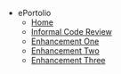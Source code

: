 <!-- docs/_sidebar.md -->
- ePortolio
  * [Home](/)
  * [Informal Code Review](codereview)
  * [Enhancement One](enhancementone)
  * [Enhancement Two](enhancementtwo)
  * [Enhancement Three](enhancementthree)

